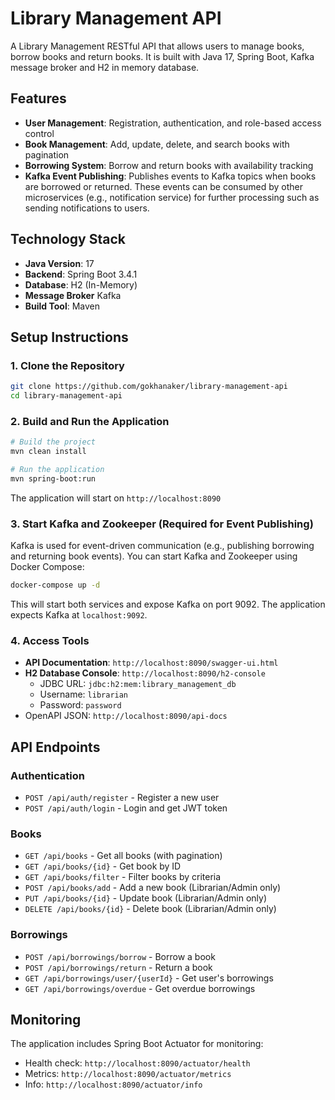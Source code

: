 # Library Management API

A Library Management RESTful API that allows users to manage books, borrow books and return books. It is built with Java 17, Spring Boot, Kafka message broker and H2 in memory database.

## Features

- **User Management**: Registration, authentication, and role-based access control
- **Book Management**: Add, update, delete, and search books with pagination
- **Borrowing System**: Borrow and return books with availability tracking
- **Kafka Event Publishing**: Publishes events to Kafka topics when books are borrowed or returned. These events can be consumed by other microservices (e.g., notification service) for further processing such as sending notifications to users.

## Technology Stack

- **Java Version**: 17
- **Backend**: Spring Boot 3.4.1
- **Database**: H2 (In-Memory)
- **Message Broker** Kafka
- **Build Tool**: Maven

## Setup Instructions

### 1. Clone the Repository

```bash
git clone https://github.com/gokhanaker/library-management-api
cd library-management-api
```

### 2. Build and Run the Application

```bash
# Build the project
mvn clean install

# Run the application
mvn spring-boot:run
```

The application will start on `http://localhost:8090`

### 3. Start Kafka and Zookeeper (Required for Event Publishing)

Kafka is used for event-driven communication (e.g., publishing borrowing and returning book events). You can start Kafka and Zookeeper using Docker Compose:

```bash
docker-compose up -d
```

This will start both services and expose Kafka on port 9092. The application expects Kafka at `localhost:9092`.

### 4. Access Tools

- **API Documentation**: `http://localhost:8090/swagger-ui.html`
- **H2 Database Console**: `http://localhost:8090/h2-console`
  - JDBC URL: `jdbc:h2:mem:library_management_db`
  - Username: `librarian`
  - Password: `password`
- OpenAPI JSON: `http://localhost:8090/api-docs`

## API Endpoints

### Authentication

- `POST /api/auth/register` - Register a new user
- `POST /api/auth/login` - Login and get JWT token

### Books

- `GET /api/books` - Get all books (with pagination)
- `GET /api/books/{id}` - Get book by ID
- `GET /api/books/filter` - Filter books by criteria
- `POST /api/books/add` - Add a new book (Librarian/Admin only)
- `PUT /api/books/{id}` - Update book (Librarian/Admin only)
- `DELETE /api/books/{id}` - Delete book (Librarian/Admin only)

### Borrowings

- `POST /api/borrowings/borrow` - Borrow a book
- `POST /api/borrowings/return` - Return a book
- `GET /api/borrowings/user/{userId}` - Get user's borrowings
- `GET /api/borrowings/overdue` - Get overdue borrowings

## Monitoring

The application includes Spring Boot Actuator for monitoring:

- Health check: `http://localhost:8090/actuator/health`
- Metrics: `http://localhost:8090/actuator/metrics`
- Info: `http://localhost:8090/actuator/info`
